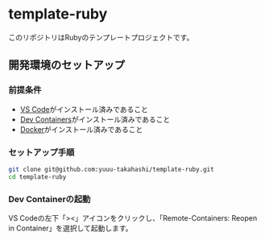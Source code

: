 # template-ruby

このリポジトリはRubyのテンプレートプロジェクトです。

## 開発環境のセットアップ

### 前提条件

- [VS Code](https://code.visualstudio.com/)がインストール済みであること
- [Dev Containers](https://marketplace.visualstudio.com/items?itemName=ms-vscode-remote.remote-containers)がインストール済みであること
- [Docker](https://www.docker.com/ja-jp/)がインストール済みであること

### セットアップ手順

```bash
git clone git@github.com:yuuu-takahashi/template-ruby.git
cd template-ruby
```

### Dev Containerの起動

VS Codeの左下「><」アイコンをクリックし、「Remote-Containers: Reopen in Container」を選択して起動します。
